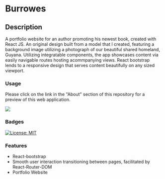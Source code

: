 # Burrowes

## Description
A portfolio website for an author promoting his newest book, created with React JS. An original design built from a model that I created, featuring a background image utilizing a photograph of our beautiful shared homeland, Guyana. Utilizing integratable components, the app showcases content via easily navigable routes hosting acommpanying views. React bootstrap lends to a responsive design that serves content beautifully on any sized viewport.

### Usage
Please click on the link in the "About" section of this repository for a preview of this web application.

<img src="src\images\demo.gif" />

### Badges
[![License: MIT](https://img.shields.io/badge/License-MIT-yellow.svg)](https://opensource.org/licenses/MIT)

### Features
* React-bootstrap
* Smooth user interaction transitioning between pages, facilitated by React-Router-DOM 
* Portfolio Website